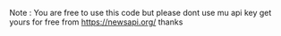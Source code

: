Note : You are free to use this code but please dont use mu api key get yours for free from https://newsapi.org/ thanks
